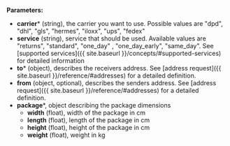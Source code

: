 __Parameters:__

- __carrier__* (string), the carrier you want to use. Possible values are "dpd", "dhl", "gls", "hermes", "iloxx", "ups", "fedex"
- __service__ (string), service that should be used. Available values are "returns", "standard", "one_day" , "one_day_early", "same_day". See [supported services]({{ site.baseurl }}/concepts/#supported-services) for detailed information
- __to__* (object), describes the receivers address. See [address request]({{ site.baseurl }}/reference/#addresses) for a detailed definition.
- __from__ (object, optional), describes the senders address. See [address request]({{ site.baseurl }}/reference/#addresses) for a detailed definition.
- __package__*, object describing the package dimensions
  - __width__ (float), width of the package in cm
  - __length__ (float), length of the package in cm
  - __height__ (float), height of the package in cm
  - __weight__ (float), weight in kg
